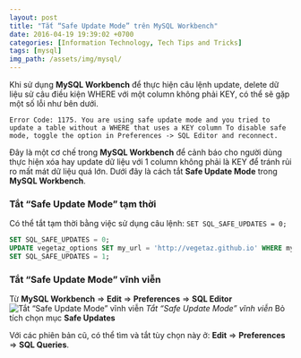 ```yaml
---
layout: post
title: "Tắt “Safe Update Mode” trên MySQL Workbench"
date: 2016-04-19 19:39:02 +0700
categories: [Information Technology, Tech Tips and Tricks]
tags: [mysql]
img_path: /assets/img/mysql/
---
```


Khi sử dụng **MySQL Workbench** để thực hiện câu lệnh update, delete dữ liệu sử câu điều kiện WHERE với một column không phải KEY, có thể sẽ gặp một số lỗi như bên dưới.
```
Error Code: 1175. You are using safe update mode and you tried to update a table without a WHERE that uses a KEY column To disable safe mode, toggle the option in Preferences -> SQL Editor and reconnect.
```
Đây là một cơ chế trong **MySQL Workbench** để cảnh báo cho người dùng thực hiện xóa hay update dữ liệu với 1 column không phải là KEY để tránh rủi ro mất mát dữ liệu quá lớn.
Dưới đây là cách tắt **Safe Update Mode** trong **MySQL Workbench**.

### Tắt “Safe Update Mode” tạm thời
Có thể tắt tạm thời bằng việc sử dụng câu lệnh: `SET SQL_SAFE_UPDATES = 0;`
```sql
SET SQL_SAFE_UPDATES = 0;
UPDATE vegetaz_options SET my_url = 'http://vegetaz.github.io' WHERE my_url = 'https://example.com';
SET SQL_SAFE_UPDATES = 1;
```

### Tắt “Safe Update Mode” vĩnh viễn
Từ **MySQL Workbench** => **Edit** => **Preferences** => **SQL Editor**
![Tắt “Safe Update Mode” vĩnh viễn](2019-11-19-Disable-Safe-Mode-MySQL-Workbench.png)
_Tắt “Safe Update Mode” vĩnh viễn_
Bỏ tích chọn mục **Safe Updates**

Với các phiên bản cũ, có thể tìm và tắt tùy chọn này ở: **Edit** => **Preferences** => **SQL Queries**.
